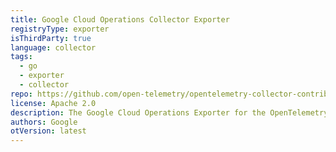 ```yaml
---
title: Google Cloud Operations Collector Exporter
registryType: exporter
isThirdParty: true
language: collector
tags:
  - go
  - exporter
  - collector
repo: https://github.com/open-telemetry/opentelemetry-collector-contrib/tree/main/exporter/googlecloudexporter
license: Apache 2.0
description: The Google Cloud Operations Exporter for the OpenTelemetry Collector.
authors: Google
otVersion: latest
---
```

